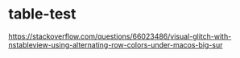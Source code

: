 # table-test

https://stackoverflow.com/questions/66023486/visual-glitch-with-nstableview-using-alternating-row-colors-under-macos-big-sur
